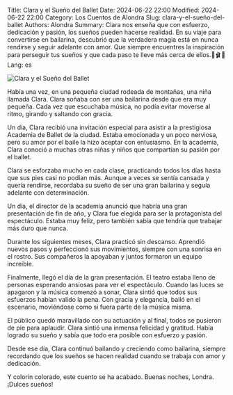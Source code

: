 Title: Clara y el Sueño del Ballet
Date: 2024-06-22 22:00
Modified: 2024-06-22 22:00
Category: Los Cuentos de Alondra
Slug: clara-y-el-sueño-del-ballet
Authors: Alondra
Summary: Clara nos enseña que con esfuerzo, dedicación y pasión, los sueños pueden hacerse realidad. En su viaje para convertirse en bailarina, descubrió que la verdadera magia está en nunca rendirse y seguir adelante con amor. Que siempre encuentres la inspiración para perseguir tus sueños y que cada paso te lleve más cerca de ellos.🌟🩰✨
Lang: es

![Clara y el Sueño del Ballet](theme/images/6_clara.webp)

Había una vez, en una pequeña ciudad rodeada de montañas, una niña llamada Clara. Clara soñaba con ser una bailarina desde que era muy pequeña. Cada vez que escuchaba música, no podía evitar moverse al ritmo, girando y saltando con gracia.

Un día, Clara recibió una invitación especial para asistir a la prestigiosa Academia de Ballet de la ciudad. Estaba emocionada y un poco nerviosa, pero su amor por el baile la hizo aceptar con entusiasmo. En la academia, Clara conoció a muchas otras niñas y niños que compartían su pasión por el ballet.

Clara se esforzaba mucho en cada clase, practicando todos los días hasta que sus pies casi no podían más. Aunque a veces se sentía cansada y quería rendirse, recordaba su sueño de ser una gran bailarina y seguía adelante con determinación.

Un día, el director de la academia anunció que habría una gran presentación de fin de año, y Clara fue elegida para ser la protagonista del espectáculo. Estaba muy feliz, pero también sabía que tendría que trabajar más duro que nunca.

Durante los siguientes meses, Clara practicó sin descanso. Aprendió nuevos pasos y perfeccionó sus movimientos, siempre con una sonrisa en el rostro. Sus compañeros la apoyaban y juntos formaron un equipo increíble.

Finalmente, llegó el día de la gran presentación. El teatro estaba lleno de personas esperando ansiosas para ver el espectáculo. Cuando las luces se apagaron y la música comenzó a sonar, Clara sintió que todos sus esfuerzos habían valido la pena. Con gracia y elegancia, bailó en el escenario, moviéndose como si fuera parte de la música misma.

El público quedó maravillado con su actuación y al final, todos se pusieron de pie para aplaudir. Clara sintió una inmensa felicidad y gratitud. Había logrado su sueño y sabía que todo era posible con esfuerzo y pasión.

Desde ese día, Clara continuó bailando y creciendo como bailarina, siempre recordando que los sueños se hacen realidad cuando se trabaja con amor y dedicación.

Y colorín colorado, este cuento se ha acabado. Buenas noches, Londra. ¡Dulces sueños!



